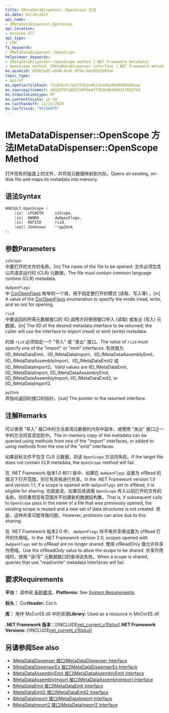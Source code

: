 ```yaml
---
title: IMetaDataDispenser::OpenScope 方法
ms.date: 03/30/2017
api_name:
- IMetaDataDispenser.OpenScope
api_location:
- mscoree.dll
api_type:
- COM
f1_keywords:
- IMetaDataDispenser::OpenScope
helpviewer_keywords:
- IMetaDataDispenser::OpenScope method [.NET Framework metadata]
- OpenScope method, IMetaDataDispenser interface [.NET Framework metadata]
ms.assetid: 65063ad5-e0d9-4c01-8f8b-9a5950109fa6
topic_type:
- apiref
ms.openlocfilehash: f2a85bafc3e2f25b2ed6116a46a9938d869dbaae
ms.sourcegitcommit: d8020797a6657d0fbbdff362b80300815f682f94
ms.translationtype: MT
ms.contentlocale: zh-CN
ms.lasthandoff: 11/24/2020
ms.locfileid: "95726075"
---
```

# <a name="imetadatadispenseropenscope-method"></a><span data-ttu-id="407f8-102">IMetaDataDispenser::OpenScope 方法</span><span class="sxs-lookup"><span data-stu-id="407f8-102">IMetaDataDispenser::OpenScope Method</span></span>

<span data-ttu-id="407f8-103">打开现有的磁盘上的文件，并将其元数据映射到内存。</span><span class="sxs-lookup"><span data-stu-id="407f8-103">Opens an existing, on-disk file and maps its metadata into memory.</span></span>  
  
## <a name="syntax"></a><span data-ttu-id="407f8-104">语法</span><span class="sxs-lookup"><span data-stu-id="407f8-104">Syntax</span></span>  
  
```cpp  
HRESULT OpenScope (  
    [in]  LPCWSTR     szScope,
    [in]  DWORD       dwOpenFlags,
    [in]  REFIID      riid,
    [out] IUnknown    **ppIUnk  
);  
```  
  
## <a name="parameters"></a><span data-ttu-id="407f8-105">参数</span><span class="sxs-lookup"><span data-stu-id="407f8-105">Parameters</span></span>  

 `szScope`  
 <span data-ttu-id="407f8-106">中要打开的文件的名称。</span><span class="sxs-lookup"><span data-stu-id="407f8-106">[in] The name of the file to be opened.</span></span> <span data-ttu-id="407f8-107">文件必须包含公共语言运行时 (CLR) 元数据。</span><span class="sxs-lookup"><span data-stu-id="407f8-107">The file must contain common language runtime (CLR) metadata.</span></span>  
  
 `dwOpenFlags`  
 <span data-ttu-id="407f8-108">中 [CorOpenFlags](coropenflags-enumeration.md) 枚举的一个值，用于指定要打开的模式 (读取、写入等) 。</span><span class="sxs-lookup"><span data-stu-id="407f8-108">[in] A value of the [CorOpenFlags](coropenflags-enumeration.md) enumeration to specify the mode (read, write, and so on) for opening.</span></span>  
  
 `riid`  
 <span data-ttu-id="407f8-109">中要返回的所需元数据接口的 IID;调用方将使用接口导入 (读取) 或发出 (写入) 元数据。</span><span class="sxs-lookup"><span data-stu-id="407f8-109">[in] The IID of the desired metadata interface to be returned; the caller will use the interface to import (read) or emit (write) metadata.</span></span>  
  
 <span data-ttu-id="407f8-110">的值 `riid` 必须指定一个 "导入" 或 "发出" 接口。</span><span class="sxs-lookup"><span data-stu-id="407f8-110">The value of `riid` must specify one of the "import" or "emit" interfaces.</span></span> <span data-ttu-id="407f8-111">有效值为 IID_IMetaDataEmit、IID_IMetaDataImport、IID_IMetaDataAssemblyEmit、IID_IMetaDataAssemblyImport、IID_IMetaDataEmit2 或 IID_IMetaDataImport2。</span><span class="sxs-lookup"><span data-stu-id="407f8-111">Valid values are IID_IMetaDataEmit, IID_IMetaDataImport, IID_IMetaDataAssemblyEmit, IID_IMetaDataAssemblyImport, IID_IMetaDataEmit2, or IID_IMetaDataImport2.</span></span>  
  
 `ppIUnk`  
 <span data-ttu-id="407f8-112">弄指向返回的接口的指针。</span><span class="sxs-lookup"><span data-stu-id="407f8-112">[out] The pointer to the returned interface.</span></span>  
  
## <a name="remarks"></a><span data-ttu-id="407f8-113">注解</span><span class="sxs-lookup"><span data-stu-id="407f8-113">Remarks</span></span>  

 <span data-ttu-id="407f8-114">可以使用 "导入" 接口中的方法查询元数据的内存中副本，或使用 "发出" 接口之一中的方法将其添加到中。</span><span class="sxs-lookup"><span data-stu-id="407f8-114">The in-memory copy of the metadata can be queried using methods from one of the "import" interfaces, or added to using methods from the one of the "emit" interfaces.</span></span>  
  
 <span data-ttu-id="407f8-115">如果目标文件不包含 CLR 元数据，则该 `OpenScope` 方法将失败。</span><span class="sxs-lookup"><span data-stu-id="407f8-115">If the target file does not contain CLR metadata, the `OpenScope` method will fail.</span></span>  
  
 <span data-ttu-id="407f8-116">在 .NET Framework 版本1.0 和1.1 版中，如果在 `dwOpenFlags` 设置为 ofRead 的情况下打开范围，则它有资格进行共享。</span><span class="sxs-lookup"><span data-stu-id="407f8-116">In the .NET Framework version 1.0 and version 1.1, if a scope is opened with `dwOpenFlags` set to ofRead, it is eligible for sharing.</span></span> <span data-ttu-id="407f8-117">也就是说，如果后续调用 `OpenScope` 传入以前打开的文件的名称，则将重用现有范围并不创建新的数据结构集。</span><span class="sxs-lookup"><span data-stu-id="407f8-117">That is, if subsequent calls to `OpenScope` pass in the name of a file that was previously opened, the existing scope is reused and a new set of data structures is not created.</span></span> <span data-ttu-id="407f8-118">但是，这种共享可能导致问题。</span><span class="sxs-lookup"><span data-stu-id="407f8-118">However, problems can arise due to this sharing.</span></span>  
  
 <span data-ttu-id="407f8-119">在 .NET Framework 版本2.0 中， `dwOpenFlags` 将不再共享用设置为 ofRead 打开的作用域。</span><span class="sxs-lookup"><span data-stu-id="407f8-119">In the .NET Framework version 2.0, scopes opened with `dwOpenFlags` set to ofRead are no longer shared.</span></span> <span data-ttu-id="407f8-120">使用 ofReadOnly 值允许共享作用域。</span><span class="sxs-lookup"><span data-stu-id="407f8-120">Use the ofReadOnly value to allow the scope to be shared.</span></span> <span data-ttu-id="407f8-121">共享作用域时，使用 "读/写" 元数据接口的查询会失败。</span><span class="sxs-lookup"><span data-stu-id="407f8-121">When a scope is shared, queries that use "read/write" metadata interfaces will fail.</span></span>  
  
## <a name="requirements"></a><span data-ttu-id="407f8-122">要求</span><span class="sxs-lookup"><span data-stu-id="407f8-122">Requirements</span></span>  

 <span data-ttu-id="407f8-123">**平台：** 请参阅 [系统要求](../../get-started/system-requirements.md)。</span><span class="sxs-lookup"><span data-stu-id="407f8-123">**Platforms:** See [System Requirements](../../get-started/system-requirements.md).</span></span>  
  
 <span data-ttu-id="407f8-124">**标头：** Cor</span><span class="sxs-lookup"><span data-stu-id="407f8-124">**Header:** Cor.h</span></span>  
  
 <span data-ttu-id="407f8-125">**库：** 用作 MsCorEE.dll 中的资源</span><span class="sxs-lookup"><span data-stu-id="407f8-125">**Library:** Used as a resource in MsCorEE.dll</span></span>  
  
 <span data-ttu-id="407f8-126">**.NET Framework 版本：**[!INCLUDE[net_current_v10plus](../../../../includes/net-current-v10plus-md.md)]</span><span class="sxs-lookup"><span data-stu-id="407f8-126">**.NET Framework Versions:** [!INCLUDE[net_current_v10plus](../../../../includes/net-current-v10plus-md.md)]</span></span>  
  
## <a name="see-also"></a><span data-ttu-id="407f8-127">另请参阅</span><span class="sxs-lookup"><span data-stu-id="407f8-127">See also</span></span>

- [<span data-ttu-id="407f8-128">IMetaDataDispenser 接口</span><span class="sxs-lookup"><span data-stu-id="407f8-128">IMetaDataDispenser Interface</span></span>](imetadatadispenser-interface.md)
- [<span data-ttu-id="407f8-129">IMetaDataDispenserEx 接口</span><span class="sxs-lookup"><span data-stu-id="407f8-129">IMetaDataDispenserEx Interface</span></span>](imetadatadispenserex-interface.md)
- [<span data-ttu-id="407f8-130">IMetaDataAssemblyEmit 接口</span><span class="sxs-lookup"><span data-stu-id="407f8-130">IMetaDataAssemblyEmit Interface</span></span>](imetadataassemblyemit-interface.md)
- [<span data-ttu-id="407f8-131">IMetaDataAssemblyImport 接口</span><span class="sxs-lookup"><span data-stu-id="407f8-131">IMetaDataAssemblyImport Interface</span></span>](imetadataassemblyimport-interface.md)
- [<span data-ttu-id="407f8-132">IMetaDataEmit 接口</span><span class="sxs-lookup"><span data-stu-id="407f8-132">IMetaDataEmit Interface</span></span>](imetadataemit-interface.md)
- [<span data-ttu-id="407f8-133">IMetaDataEmit2 接口</span><span class="sxs-lookup"><span data-stu-id="407f8-133">IMetaDataEmit2 Interface</span></span>](imetadataemit2-interface.md)
- [<span data-ttu-id="407f8-134">IMetaDataImport 接口</span><span class="sxs-lookup"><span data-stu-id="407f8-134">IMetaDataImport Interface</span></span>](imetadataimport-interface.md)
- [<span data-ttu-id="407f8-135">IMetaDataImport2 接口</span><span class="sxs-lookup"><span data-stu-id="407f8-135">IMetaDataImport2 Interface</span></span>](imetadataimport2-interface.md)
